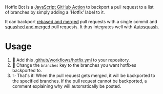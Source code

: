 Hotfix Bot is a [JavaScript GitHub Action](https://help.github.com/en/articles/about-actions#javascript-actions) to backport a pull request to a list of branches by simply adding a 'Hotfix' label to it.

It can backport [rebased and merged](https://help.github.com/en/github/collaborating-with-issues-and-pull-requests/about-pull-request-merges#rebase-and-merge-your-pull-request-commits) pull requests with a single commit and [squashed and merged](https://help.github.com/en/github/collaborating-with-issues-and-pull-requests/about-pull-request-merges#squash-and-merge-your-pull-request-commits) pull requests.
It thus integrates well with [Autosquash](https://github.com/marketplace/actions/autosquash).

# Usage

1.  :electric_plug: Add this [.github/workflows/hotfix.yml](.github/workflows/hotfix.yml) to your repository.
2.  :speech_balloon: Change the `branches` key to the branches you want hotfixes backported to.
3.  :sparkles: That's it! When the pull request gets merged, it will be backported to the specified branches.
    If the pull request cannot be backported, a comment explaining why will automatically be posted.
